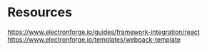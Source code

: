 # Resources
https://www.electronforge.io/guides/framework-integration/react
https://www.electronforge.io/templates/webpack-template
